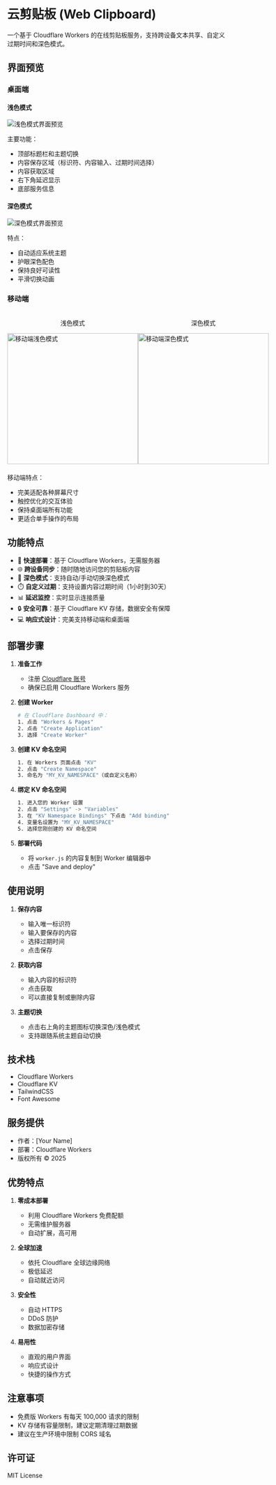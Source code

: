 # 云剪贴板 (Web Clipboard)

一个基于 Cloudflare Workers 的在线剪贴板服务，支持跨设备文本共享、自定义过期时间和深色模式。

## 界面预览

### 桌面端
#### 浅色模式
![浅色模式界面预览](images/light-mode.png)

主要功能：
- 顶部标题栏和主题切换
- 内容保存区域（标识符、内容输入、过期时间选择）
- 内容获取区域
- 右下角延迟显示
- 底部服务信息

#### 深色模式
![深色模式界面预览](images/dark-mode.png)

特点：
- 自动适应系统主题
- 护眼深色配色
- 保持良好可读性
- 平滑切换动画

### 移动端
<div style="display: flex; justify-content: space-around; margin: 20px 0;">
  <div>
    <p align="center">浅色模式</p>
    <img src="images/light-phone.png" alt="移动端浅色模式" width="300"/>
  </div>
  <div>
    <p align="center">深色模式</p>
    <img src="images/dark-phone.png" alt="移动端深色模式" width="300"/>
  </div>
</div>

移动端特点：
- 完美适配各种屏幕尺寸
- 触控优化的交互体验
- 保持桌面端所有功能
- 更适合单手操作的布局

## 功能特点

- 🚀 **快速部署**：基于 Cloudflare Workers，无需服务器
- 🌐 **跨设备同步**：随时随地访问您的剪贴板内容
- 🎨 **深色模式**：支持自动/手动切换深色模式
- ⏱️ **自定义过期**：支持设置内容过期时间（1小时到30天）
- 📊 **延迟监控**：实时显示连接质量
- 🔒 **安全可靠**：基于 Cloudflare KV 存储，数据安全有保障
- 💻 **响应式设计**：完美支持移动端和桌面端

## 部署步骤

1. **准备工作**
   - 注册 [Cloudflare 账号](https://dash.cloudflare.com/sign-up)
   - 确保已启用 Cloudflare Workers 服务

2. **创建 Worker**
   ```bash
   # 在 Cloudflare Dashboard 中：
   1. 点击 "Workers & Pages"
   2. 点击 "Create Application"
   3. 选择 "Create Worker"
   ```

3. **创建 KV 命名空间**
   ```bash
   1. 在 Workers 页面点击 "KV"
   2. 点击 "Create Namespace"
   3. 命名为 "MY_KV_NAMESPACE"（或自定义名称）
   ```

4. **绑定 KV 命名空间**
   ```bash
   1. 进入您的 Worker 设置
   2. 点击 "Settings" -> "Variables"
   3. 在 "KV Namespace Bindings" 下点击 "Add binding"
   4. 变量名设置为 "MY_KV_NAMESPACE"
   5. 选择您刚创建的 KV 命名空间
   ```

5. **部署代码**
   - 将 `worker.js` 的内容复制到 Worker 编辑器中
   - 点击 "Save and deploy"

## 使用说明

1. **保存内容**
   - 输入唯一标识符
   - 输入要保存的内容
   - 选择过期时间
   - 点击保存

2. **获取内容**
   - 输入内容的标识符
   - 点击获取
   - 可以直接复制或删除内容

3. **主题切换**
   - 点击右上角的主题图标切换深色/浅色模式
   - 支持跟随系统主题自动切换

## 技术栈

- Cloudflare Workers
- Cloudflare KV
- TailwindCSS
- Font Awesome

## 服务提供

- 作者：[Your Name]
- 部署：Cloudflare Workers
- 版权所有 © 2025

## 优势特点

1. **零成本部署**
   - 利用 Cloudflare Workers 免费配额
   - 无需维护服务器
   - 自动扩展，高可用

2. **全球加速**
   - 依托 Cloudflare 全球边缘网络
   - 极低延迟
   - 自动就近访问

3. **安全性**
   - 自动 HTTPS
   - DDoS 防护
   - 数据加密存储

4. **易用性**
   - 直观的用户界面
   - 响应式设计
   - 快捷的操作方式

## 注意事项

- 免费版 Workers 有每天 100,000 请求的限制
- KV 存储有容量限制，建议定期清理过期数据
- 建议在生产环境中限制 CORS 域名

## 许可证

MIT License
